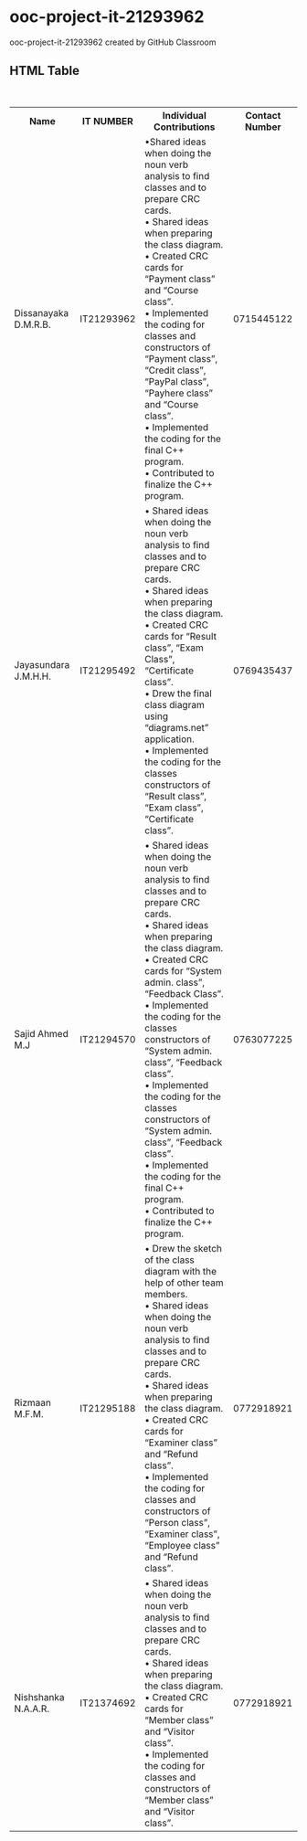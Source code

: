 # ooc-project-it-21293962
ooc-project-it-21293962 created by GitHub Classroom
<html>
<head>

</head>
<body>

<h2>HTML Table</h2>

<table>
  <tr>
    <th>Name</th>
    <th>IT NUMBER</th>
    <th>Individual Contributions</th>
    <th>Contact Number</th>
  </tr>
  <tr>
    <td>Dissanayaka D.M.R.B.</td>
    <td>IT21293962</td>
    <td>
      •Shared ideas when doing the noun verb analysis to find classes and to prepare CRC cards.<br>
• Shared ideas when preparing the class diagram.<br>
• Created CRC cards for “Payment class” and
“Course class”.<br>
• Implemented the coding for classes and constructors of “Payment class”, “Credit class”, “PayPal class”, “Payhere class” and “Course class”.<br>
• Implemented the coding for the final C++ program.<br>
• Contributed to finalize the C++ program.</td><br>
    <td>0715445122</td>
    
  </tr>
  <tr>
    <td>Jayasundara J.M.H.H.</td>
    <td>IT21295492</td>
    <td>
      • Shared ideas when doing the noun verb analysis to find classes and to prepare CRC cards.<br>
• Shared ideas when preparing the class diagram.<br>
• Created CRC cards for “Result class”, “Exam
Class”, “Certificate class”.<br>
• Drew the final class diagram using “diagrams.net” application.<br>
• Implemented the coding for the classes constructors of “Result class”, “Exam class”, “Certificate class”.
</td>
    <td>0769435437</td>
  </tr>
  <tr>
    <td>Sajid Ahmed M.J</td>
    <td>IT21294570</td>
    <td>• Shared ideas when doing the noun verb analysis to find classes and to prepare CRC cards.<br>
• Shared ideas when preparing the class diagram.<br>
• Created CRC cards for “System admin. class”,
“Feedback Class”.<br>
• Implemented the coding for the classes constructors of “System admin. class”, “Feedback class”.<br>
• Implemented the coding for the classes constructors of “System admin. class”, “Feedback class”.<br>
• Implemented the coding for the final C++ program.<br>
• Contributed to finalize the C++ program.</td>
    <td>0763077225</td>
  </tr>
  <tr>
    <td>Rizmaan M.F.M.</td>
    <td>IT21295188</td>
    <td>• Drew the sketch of the class diagram with the help of other team members.<br>
• Shared ideas when doing the noun verb analysis to find classes and to prepare CRC cards.<br>
• Shared ideas when preparing the class diagram.<br>
• Created CRC cards for “Examiner class” and
“Refund class”.<br>
• Implemented the coding for classes and constructors of “Person class”, “Examiner class”, “Employee class” and “Refund class”.</td>
    <td>0772918921</td>
  </tr>
  <tr>
    <td>Nishshanka N.A.A.R.</td>
    <td>IT21374692</td>
    <td>• Shared ideas when doing the noun verb analysis to find classes and to prepare CRC cards.<br>
• Shared ideas when preparing the class diagram.<br>
• Created CRC cards for “Member class” and
“Visitor class”.<br>
• Implemented the coding for classes and constructors of “Member class” and “Visitor class”.</td>
    <td>0772918921</td>
  </tr>
  
  
</table>

</body>
</html>

